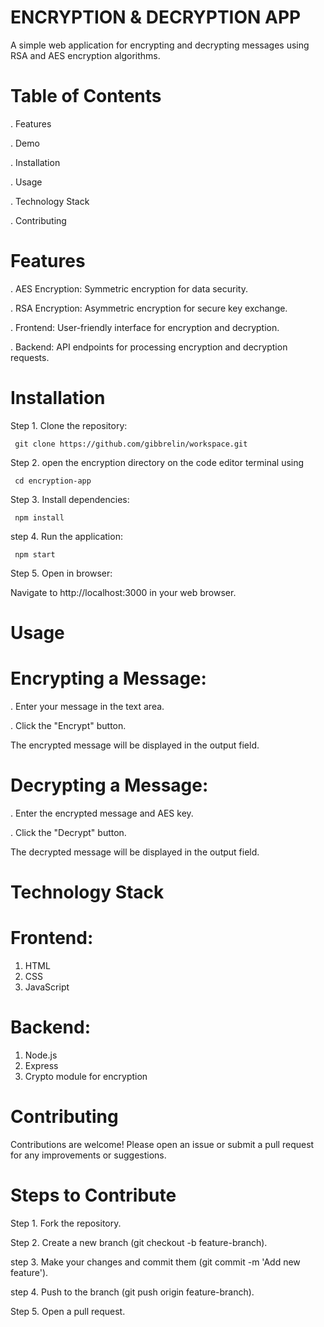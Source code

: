 # ENCRYPTION & DECRYPTION APP

A simple web application for encrypting and decrypting messages using RSA and AES encryption algorithms.

# Table of Contents

. Features

. Demo

. Installation

. Usage

. Technology Stack

. Contributing

# Features

. AES Encryption: Symmetric encryption for data security.

. RSA Encryption: Asymmetric encryption for secure key exchange.

. Frontend: User-friendly interface for encryption and decryption.

. Backend: API endpoints for processing encryption and decryption requests.

# Installation

Step 1. Clone the repository:

     git clone https://github.com/gibbrelin/workspace.git

 Step 2. open the encryption directory on the code editor terminal using
 
     cd encryption-app

Step 3. Install dependencies:

     npm install

step 4. Run the application:

     npm start

Step 5. Open in browser:

Navigate to http://localhost:3000 in your web browser.

# Usage

# Encrypting a Message:

. Enter your message in the text area.

. Click the "Encrypt" button.

The encrypted message will be displayed in the output field.

# Decrypting a Message:

. Enter the encrypted message and AES key.

. Click the "Decrypt" button.

The decrypted message will be displayed in the output field.

# Technology Stack

# Frontend:

1. HTML
2. CSS
3. JavaScript

# Backend:

1. Node.js
2. Express
3. Crypto module for encryption

# Contributing

Contributions are welcome! Please open an issue or submit a pull request for any improvements or suggestions.

# Steps to Contribute

Step 1. Fork the repository.

Step 2. Create a new branch (git checkout -b feature-branch).

step 3. Make your changes and commit them (git commit -m 'Add new feature').

step 4. Push to the branch (git push origin feature-branch).

Step 5. Open a pull request.
